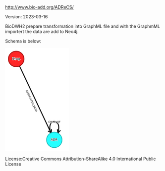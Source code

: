 http://www.bio-add.org/ADReCS/

Version: 2023-03-16

BioDWH2 prepare transformation into GraphML file and with the GraphmML importert the data are add to Neo4j.

Schema is below:

![er_diagram](schema.png)

License:Creative Commons Attribution-ShareAlike 4.0 International Public License